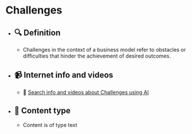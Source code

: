 # Challenges
- ## 🔍 Definition
  - Challenges in the context of a business model refer to obstacles or difficulties that hinder the achievement of desired outcomes.
- ## 📹 Internet info and videos
  - 🤖 [Search info and videos about Challenges using AI](https://www.perplexity.ai/search?q=videos+about+Challenges:+
)
- ## 📰 Content type 
  - Content is of type text
